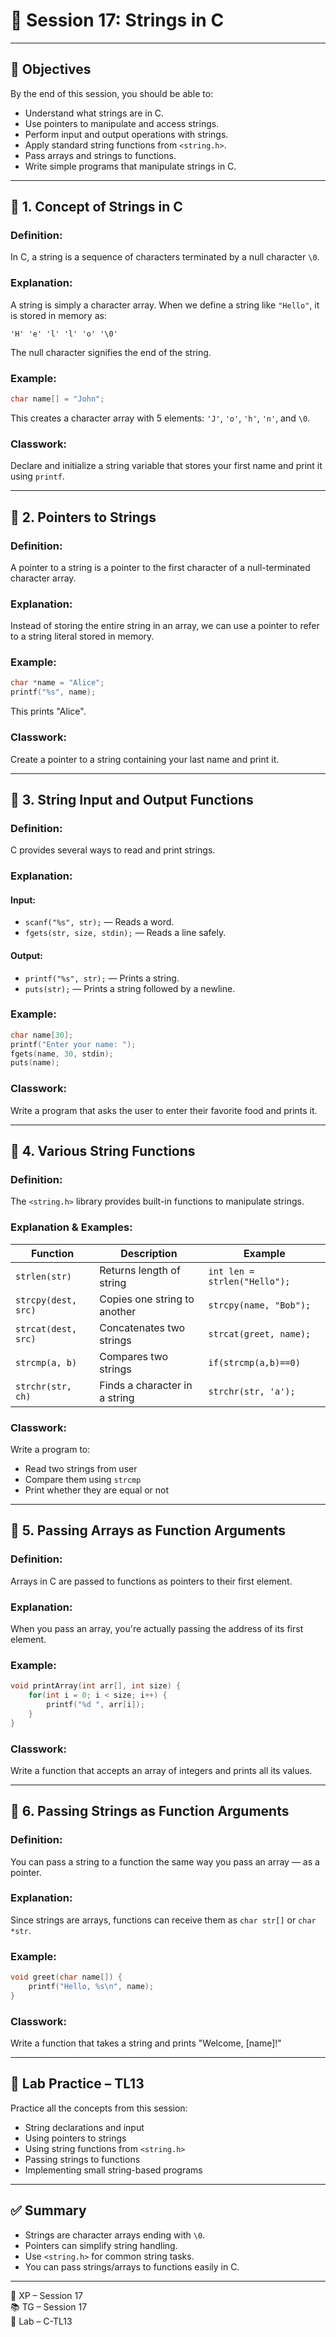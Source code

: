 
# 📘 Session 17: Strings in C

---

## 🎯 Objectives

By the end of this session, you should be able to:

- Understand what strings are in C.
- Use pointers to manipulate and access strings.
- Perform input and output operations with strings.
- Apply standard string functions from `<string.h>`.
- Pass arrays and strings to functions.
- Write simple programs that manipulate strings in C.

---

## 📌 1. Concept of Strings in C

### Definition:
In C, a string is a sequence of characters terminated by a null character `\0`.

### Explanation:
A string is simply a character array. When we define a string like `"Hello"`, it is stored in memory as:
```
'H' 'e' 'l' 'l' 'o' '\0'
```
The null character signifies the end of the string.

### Example:
```c
char name[] = "John";
```
This creates a character array with 5 elements: `'J'`, `'o'`, `'h'`, `'n'`, and `\0`.

### Classwork:
Declare and initialize a string variable that stores your first name and print it using `printf`.

---

## 📌 2. Pointers to Strings

### Definition:
A pointer to a string is a pointer to the first character of a null-terminated character array.

### Explanation:
Instead of storing the entire string in an array, we can use a pointer to refer to a string literal stored in memory.

### Example:
```c
char *name = "Alice";
printf("%s", name);
```
This prints "Alice".

### Classwork:
Create a pointer to a string containing your last name and print it.

---

## 📌 3. String Input and Output Functions

### Definition:
C provides several ways to read and print strings.

### Explanation:

#### Input:
- `scanf("%s", str);` — Reads a word.
- `fgets(str, size, stdin);` — Reads a line safely.

#### Output:
- `printf("%s", str);` — Prints a string.
- `puts(str);` — Prints a string followed by a newline.

### Example:
```c
char name[30];
printf("Enter your name: ");
fgets(name, 30, stdin);
puts(name);
```

### Classwork:
Write a program that asks the user to enter their favorite food and prints it.

---

## 📌 4. Various String Functions

### Definition:
The `<string.h>` library provides built-in functions to manipulate strings.

### Explanation & Examples:

| Function         | Description                          | Example |
|------------------|--------------------------------------|---------|
| `strlen(str)`    | Returns length of string             | `int len = strlen("Hello");` |
| `strcpy(dest, src)` | Copies one string to another    | `strcpy(name, "Bob");` |
| `strcat(dest, src)` | Concatenates two strings        | `strcat(greet, name);` |
| `strcmp(a, b)`   | Compares two strings                 | `if(strcmp(a,b)==0)` |
| `strchr(str, ch)` | Finds a character in a string      | `strchr(str, 'a');` |

### Classwork:
Write a program to:
- Read two strings from user
- Compare them using `strcmp`
- Print whether they are equal or not

---

## 📌 5. Passing Arrays as Function Arguments

### Definition:
Arrays in C are passed to functions as pointers to their first element.

### Explanation:
When you pass an array, you're actually passing the address of its first element.

### Example:
```c
void printArray(int arr[], int size) {
    for(int i = 0; i < size; i++) {
        printf("%d ", arr[i]);
    }
}
```

### Classwork:
Write a function that accepts an array of integers and prints all its values.

---

## 📌 6. Passing Strings as Function Arguments

### Definition:
You can pass a string to a function the same way you pass an array — as a pointer.

### Explanation:
Since strings are arrays, functions can receive them as `char str[]` or `char *str`.

### Example:
```c
void greet(char name[]) {
    printf("Hello, %s\n", name);
}
```

### Classwork:
Write a function that takes a string and prints "Welcome, [name]!"

---

## 🧪 Lab Practice – TL13

Practice all the concepts from this session:

- String declarations and input
- Using pointers to strings
- Using string functions from `<string.h>`
- Passing strings to functions
- Implementing small string-based programs

---

## ✅ Summary

- Strings are character arrays ending with `\0`.
- Pointers can simplify string handling.
- Use `<string.h>` for common string tasks.
- You can pass strings/arrays to functions easily in C.

---

🧠 XP – Session 17  
📚 TG – Session 17  
🧪 Lab – C-TL13

